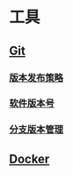# 工具

## [Git](git%2FREADME.md)

### [版本发布策略](git%2Frelease-strategy%2FREADME.md)

### [软件版本号](git%2Fsoftware-version-number%2FREADME.md)

### [分支版本管理](git%2Fversion-controller%2FREADME.md)

## [Docker](docker%2FREADME.md)